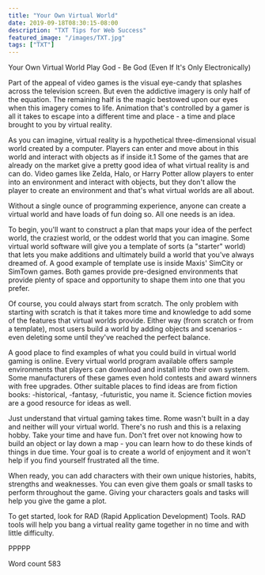 ```yaml
---
title: "Your Own Virtual World"
date: 2019-09-18T08:30:15-08:00
description: "TXT Tips for Web Success"
featured_image: "/images/TXT.jpg"
tags: ["TXT"]
---
```


Your Own Virtual World
Play God - Be God (Even If It's Only Electronically)

Part of the appeal of video games is the visual eye-candy that splashes across the television screen. But even the addictive imagery is only half of the equation. The remaining half is the magic bestowed upon our eyes when this imagery comes to life. Animation that's controlled by a gamer is all it takes to escape into a different time and place - a time and place brought to you by virtual reality.

As you can imagine, virtual reality is a hypothetical three-dimensional visual world created by a computer. Players can enter and move about in this world and interact with objects as if inside it.1 Some of the games that are already on the market give a pretty good idea of what virtual reality is and can do. Video games like Zelda, Halo, or Harry Potter allow players to enter into an environment and interact with objects, but they don't allow the player to create an environment and that's what virtual worlds are all about. 

Without a single ounce of programming experience, anyone can create a virtual world and have loads of fun doing so. All one needs is an idea.

To begin, you'll want to construct a plan that maps your idea of the perfect world, the craziest world, or the oddest world that you can imagine. Some virtual world software will give you a template of sorts (a "starter" world) that lets you make additions and ultimately build a world that you've always dreamed of. A good example of template use is inside Maxis' SimCity or SimTown games. Both games provide pre-designed environments that provide plenty of space and opportunity to shape them into one that you prefer.

Of course, you could always start from scratch. The only problem with starting with scratch is that it takes more time and knowledge to add some of the features that virtual worlds provide. Either way (from scratch or from a template), most users build a world by adding objects and scenarios - even deleting some until they've reached the perfect balance.

A good place to find examples of what you could build in virtual world gaming is online. Every virtual world program available offers sample environments that players can download and install into their own system. Some manufacturers of these games even hold contests and award winners with free upgrades. Other suitable places to find ideas are from fiction books: -historical, -fantasy, -futuristic, you name it. Science fiction movies are a good resource for ideas as well.

Just understand that virtual gaming takes time. Rome wasn't built in a day and neither will your virtual world. There's no rush and this is a relaxing hobby. Take your time and have fun. Don't fret over not knowing how to build an object or lay down a map - you can learn how to do these kinds of things in due time. Your goal is to create a world of enjoyment and it won't help if you find yourself frustrated all the time.

When ready, you can add characters with their own unique histories, habits, strengths and weaknesses. You can even give them goals or small tasks to perform throughout the game. Giving your characters goals and tasks will help you give the game a plot.

To get started, look for RAD (Rapid Application Development) Tools. RAD tools will help you bang a virtual reality game together in no time and with little difficulty.

PPPPP

Word count 583

